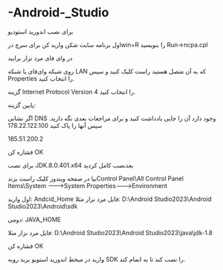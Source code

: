 # -Android-_Studio
برای نصب اندورید استودیو 

اول برنامه سایت شکن وارید کن برای سرچ درwin+R را بنویسید Run->ncpa.cpl

در وای فای مرد نزار برایید

روی شبکه وای‌فای یا شبکه LAN که به آن متصل هستید راست کلیک کنید و سپس Properties را انتخاب کنید.

گزینه Internet Protocol Version 4 را انتخاب کنید.

پایین گزینه:

اگر نشانی DNS وجود دارد آن را جایی یادداشت کنید و برای مراجعات بعدی نگه دارید. سپس آنها را پاک کنید
178.22.122.100

185.51.200.2

فشاره کن OK

برای نصب JDK.8.0.401.x64 بعدنصب کامل کردید

بیا در صفحه ویندوز کلیک راست بزندControl Panel\All Control Panel Items\System --->System Properties--->Environment

اول وارید:
Andcid_Home
فایل مرد نزار مثلا:
D:\Android Studio2023\Android Studio2023\Android\sdk

دومی:
JAVA_HOME


فایل مرد نزار مثلا:
D:\Android Studio2023\Android Studio2023\java\jdk-1.8

فشاره کن OK

وارید در میحط اندورید استویو  برید رویه SDK را نصب کند
تا به اتمام کند.


